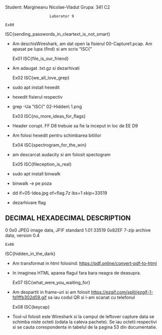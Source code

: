 Student: Margineanu Nicolae-Vladut
Grupa: 341 C2

						Laborator 9

	Ex00
  ISC{sending_passwords_in_cleartext_is_not_smart}	
  - Am deschisWireshark, am dat open la fisierul 00-Capture1.pcap.
 Am apasat pe lupa (find) si am scris “ISC{”


	Ex01
  ISC{file_is_our_friend}	
  - Am adaugat .txt.gz si dezarhivati

	Ex02
  ISC{we_all_love_grep}	
  - sudo apt install hexedit
  - hexedit fisierul respectiv
  - grep -Ua "ISC{" 02-Hidden\ 1.png


	Ex03
  ISC{no_more_ideas_for_flags}	
  - Header corupt. FF D8 trebuie sa fie la inceput in loc de EE D9
  - Am folosi hexedit pentru schimbarea bitiilor

	Ex04
  ISC{spectrogram_for_the_win}	
  - am descarcat audacity si am folosit spectogram

	Ex05
  ISC{fileception_is_real}	
  - sudo apt install binwalk
  - binwalk -e pe poza
  - dd if=05-Idea.jpg of=flag.7z ibs=1 skip=33519
  - dezarhivare flag

DECIMAL       HEXADECIMAL     DESCRIPTION
--------------------------------------------------------------------------------
0             0x0             JPEG image data, JFIF standard 1.01
33519         0x82EF          7-zip archive data, version 0.4



	Ex06
  ISC{hidden_in_the_dark}	
  - Am transformat in html folosind:  https://pdf.online/convert-pdf-to-html
  - In imaginea HTML aparea flagul fara bara neagra de deasupra.
 
	Ex07
  ISC{what_were_you_waiting_for}	
  - Am despartit in frame-uri si am folosit 
  https://ezgif.com/split/ezgif-1-fd1ffb302d59.gif
  sa iau codul QR si l-am scanat cu telefonul


	Ex08
  ISC{keycap}	
  - Tool-ul folosit este Wireshark si la campul de leftover capture data se schimba niste octeti
 (odata la cateva pachete). Se iau octetii respectivi si se cauta corespondenta in tabelul de
 la pagina 53 din documentatie.




